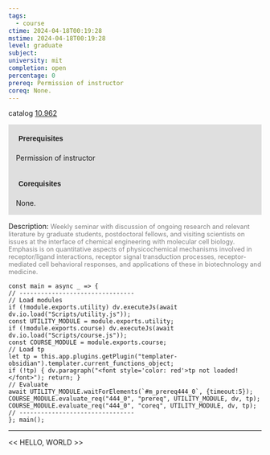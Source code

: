 ```yaml
---
tags:
  - course
ctime: 2024-04-18T00:19:28
mstime: 2024-04-18T00:19:28
level: graduate
subject: 
university: mit
completion: open
percentage: 0
prereq: Permission of instructor
coreq: None.
---
```


catalog [10.962](http://student.mit.edu/catalog/m10b.html#10.962)

<span style="display: block; padding: 15px; background-color: rgb(100, 100, 100, 0.2);"><font id="m_prereq444_0" style="display: block; font-family: Arial, sans-serif; font-weight: bold; padding: 5px">Prerequisites</font><br><span id="prereq444_0">Permission of instructor</span></span>
<span style="display: block; padding: 15px; background-color: rgb(100, 100, 100, 0.2);"><font id="m_coreq444_0" style="display: block; font-family: Arial, sans-serif; font-weight: bold; padding: 5px">Corequisites</font><br><span id="coreq444_0">None.</span></span>

<font style="">Description:</font>
<font style="color: grey; font-size: 0.8rem;">Weekly seminar with discussion of ongoing research and relevant literature by graduate students, postdoctoral fellows, and visiting scientists on issues at the interface of chemical engineering with molecular cell biology.  Emphasis is on quantitative aspects of physicochemical mechanisms involved in receptor/ligand interactions, receptor signal transduction processes, receptor-mediated cell behavioral responses, and applications of these in biotechnology and medicine.</font>

```dataviewjs
const main = async _ => {
// --------------------------------
// Load modules
if (!module.exports.utility) dv.executeJs(await dv.io.load("Scripts/utility.js"));
const UTILITY_MODULE = module.exports.utility;
if (!module.exports.course) dv.executeJs(await dv.io.load("Scripts/course.js"));
const COURSE_MODULE = module.exports.course;
// Load tp
let tp = this.app.plugins.getPlugin("templater-obsidian").templater.current_functions_object;
if (!tp) { dv.paragraph("<font style='color: red'>tp not loaded!</font>"); return; }
// Evaluate
await UTILITY_MODULE.waitForElements(`#m_prereq444_0`, {timeout:5});
COURSE_MODULE.evaluate_req("444_0", "prereq", UTILITY_MODULE, dv, tp);
COURSE_MODULE.evaluate_req("444_0", "coreq", UTILITY_MODULE, dv, tp);
// --------------------------------
}; main();
```

---

<< HELLO, WORLD >>
